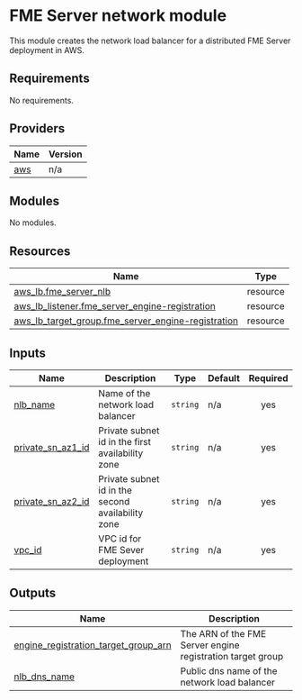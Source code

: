 # FME Server network module
This module creates the network load balancer for a distributed FME Server deployment in AWS.
<!-- BEGIN_TF_DOCS -->
## Requirements

No requirements.

## Providers

| Name | Version |
|------|---------|
| <a name="provider_aws"></a> [aws](#provider\_aws) | n/a |

## Modules

No modules.

## Resources

| Name | Type |
|------|------|
| [aws_lb.fme_server_nlb](https://registry.terraform.io/providers/hashicorp/aws/latest/docs/resources/lb) | resource |
| [aws_lb_listener.fme_server_engine-registration](https://registry.terraform.io/providers/hashicorp/aws/latest/docs/resources/lb_listener) | resource |
| [aws_lb_target_group.fme_server_engine-registration](https://registry.terraform.io/providers/hashicorp/aws/latest/docs/resources/lb_target_group) | resource |

## Inputs

| Name | Description | Type | Default | Required |
|------|-------------|------|---------|:--------:|
| <a name="input_nlb_name"></a> [nlb\_name](#input\_nlb\_name) | Name of the network load balancer | `string` | n/a | yes |
| <a name="input_private_sn_az1_id"></a> [private\_sn\_az1\_id](#input\_private\_sn\_az1\_id) | Private subnet id in the first availability zone | `string` | n/a | yes |
| <a name="input_private_sn_az2_id"></a> [private\_sn\_az2\_id](#input\_private\_sn\_az2\_id) | Private subnet id in the second availability zone | `string` | n/a | yes |
| <a name="input_vpc_id"></a> [vpc\_id](#input\_vpc\_id) | VPC id for FME Sever deployment | `string` | n/a | yes |

## Outputs

| Name | Description |
|------|-------------|
| <a name="output_engine_registration_target_group_arn"></a> [engine\_registration\_target\_group\_arn](#output\_engine\_registration\_target\_group\_arn) | The ARN of the FME Server engine registration target group |
| <a name="output_nlb_dns_name"></a> [nlb\_dns\_name](#output\_nlb\_dns\_name) | Public dns name of the network load balancer |
<!-- END_TF_DOCS --> 